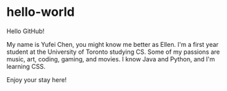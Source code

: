 # hello-world

Hello GitHub!

My name is Yufei Chen, you might know me better as Ellen. I'm a first year student at the University of Toronto studying CS. 
Some of my passions are music, art, coding, gaming, and movies. 
I know Java and Python, and I'm learning CSS. 

Enjoy your stay here!
